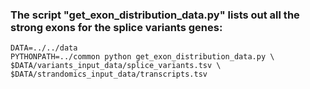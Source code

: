### The script "get_exon_distribution_data.py" lists out all the strong exons for the splice variants genes:
	DATA=../../data
	PYTHONPATH=../common python get_exon_distribution_data.py \
	$DATA/variants_input_data/splice_variants.tsv \
	$DATA/strandomics_input_data/transcripts.tsv

